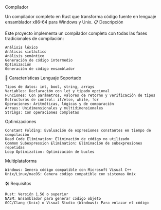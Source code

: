 Compilador 

Un compilador completo en Rust que transforma código fuente en lenguaje ensamblador x86-64 para Windows y Unix. 
📋 Descripción 

Este proyecto implementa un compilador completo con todas las fases tradicionales de compilación: 

    Análisis léxico
    Análisis sintáctico
    Análisis semántico
    Generación de código intermedio
    Optimización
    Generación de código ensamblador
     

🚀 Características 
Lenguaje Soportado 

    Tipos de datos: int, bool, string, arrays
    Variables: Declaración con let y tipado opcional
    Funciones: Con parámetros, valores de retorno y verificación de tipos
    Estructuras de control: if/else, while, for
    Operaciones: Aritméticas, lógicas y de comparación
    Arrays: Unidimensionales y multidimensionales
    Strings: Con operaciones completas
     

Optimizaciones 

    Constant Folding: Evaluación de expresiones constantes en tiempo de compilación
    Dead Code Elimination: Eliminación de código no utilizado
    Common Subexpression Elimination: Eliminación de subexpresiones repetidas
    Loop Optimization: Optimización de bucles
     

Multiplataforma 

    Windows: Genera código compatible con Microsoft Visual C++
    Unix/Linux/macOS: Genera código compatible con sistemas Unix

🛠️ Requisitos 

    Rust: Versión 1.56 o superior
    NASM: Ensamblador para generar código objeto
    GCC/Clang (Unix) o Visual Studio (Windows): Para enlazar el código
     

